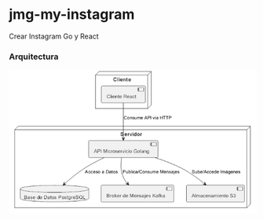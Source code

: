# jmg-my-instagram
Crear Instagram Go y React


### Arquitectura
![Arquitectura](https://github.com/jonathanvictorica/jmg-my-instagram/blob/develop/documentation/puml/arquitectura.png)
